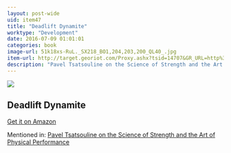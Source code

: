 ```yaml
---
layout: post-wide
uid: item47
title: "Deadlift Dynamite"
worktype: "Development"
date: 2016-07-09 01:01:01
categories: book
image-url: 51k18xs-RuL._SX218_BO1,204,203,200_QL40_.jpg
item-url: http://target.georiot.com/Proxy.ashx?tsid=14707&GR_URL=http%3A%2F%2Fwww.amazon.com%2FDeadlift-Dynamite-Master-Strength-Exercises%2Fdp%2F0938045822%2F
description: "Pavel Tsatsouline on the Science of Strength and the Art of Physical Performance"
---
```

<a href="http://target.georiot.com/Proxy.ashx?tsid=14707&GR_URL=http%3A%2F%2Fwww.amazon.com%2FDeadlift-Dynamite-Master-Strength-Exercises%2Fdp%2F0938045822%2F" target="blank"><img src="../../../../img/thumbs/51k18xs-RuL._SX218_BO1,204,203,200_QL40_.jpg" class="prod-img"></a>
<h2>Deadlift Dynamite</h2>
<p><a href="http://target.georiot.com/Proxy.ashx?tsid=14707&GR_URL=http%3A%2F%2Fwww.amazon.com%2FDeadlift-Dynamite-Master-Strength-Exercises%2Fdp%2F0938045822%2F" target="blank">Get it on Amazon</a><p>
<p>Mentioned in: <a href="http://fourhourworkweek.com/2015/01/15/pavel-tsatsouline/" target="blank">Pavel Tsatsouline on the Science of Strength and the Art of Physical Performance</a></p>

